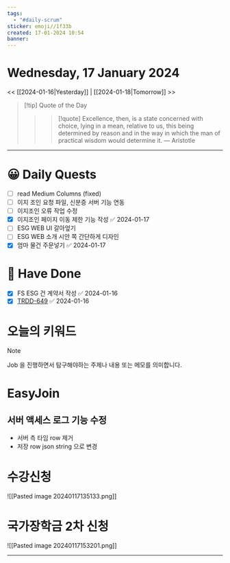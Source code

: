 ```yaml
---
tags:
  - "#daily-scrum"
sticker: emoji//1f33b
created: 17-01-2024 10:54
banner:
---
```

# Wednesday, 17 January 2024
<< [[2024-01-16|Yesterday]] | [[2024-01-18|Tomorrow]] >>

> [!tip] Quote of the Day  
> > > [!quote] Excellence, then, is a state concerned with choice, lying in a mean, relative to us, this being determined by reason and in the way in which the man of practical wisdom would determine it.
> — Aristotle

---

#  😀 Daily Quests
- [ ] read Medium Columns (fixed)
- [ ] 이지 조인 요청 파일, 신분증 서버 기능 연동
- [ ] 이지조인 오류 작업 수정
- [x] 이지조인 페이지 이동 제한 기능 작성 ✅ 2024-01-17
- [ ] ESG WEB UI 갈아엎기
- [ ] ESG WEB 소개 시안 쪽 간단하게 디자인
- [x] 엄마 물건 주문넣기 ✅ 2024-01-17

# 🙂 Have Done
- [x] FS ESG 건 계약서 작성 ✅ 2024-01-16
- [x] [TRDD-649](https://alcherainc.atlassian.net/jira/software/projects/TRDD/boards/159?selectedIssue=TRDD-649) ✅ 2024-01-16

# 오늘의 키워드

> [!NOTE]
> Job 을 진행하면서 탐구해야하는 주제나 내용 또는 메모를 의미합니다.

# EasyJoin

## 서버 액세스 로그 기능 수정
* 서버 측 타임 row 제거
* 저장 row json string 으로 변경

# 수강신청

![[Pasted image 20240117135133.png]]

# 국가장학금 2차 신청

![[Pasted image 20240117153201.png]]

---
